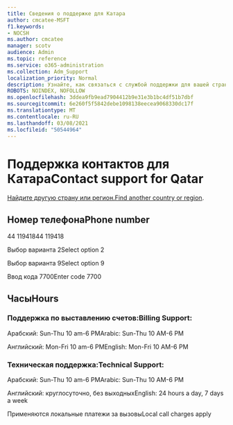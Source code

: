 ```yaml
---
title: Сведения о поддержке для Катара
author: cmcatee-MSFT
f1.keywords:
- NOCSH
ms.author: cmcatee
manager: scotv
audience: Admin
ms.topic: reference
ms.service: o365-administration
ms.collection: Adm_Support
localization_priority: Normal
description: Узнайте, как связаться с службой поддержки для вашей страны или региона.
ROBOTS: NOINDEX, NOFOLLOW
ms.openlocfilehash: 3ddea9fb9ead7904412b9e31e3b1bc4df51b7dbf
ms.sourcegitcommit: 6e260f5f5842debe1098138eecea9068330dc17f
ms.translationtype: MT
ms.contentlocale: ru-RU
ms.lasthandoff: 03/08/2021
ms.locfileid: "50544964"
---
```

# <a name="contact-support-for-qatar"></a><span data-ttu-id="81d46-103">Поддержка контактов для Катара</span><span class="sxs-lookup"><span data-stu-id="81d46-103">Contact support for Qatar</span></span>

<span data-ttu-id="81d46-104">[Найдите другую страну или регион.](../contact-support-for-business-products.md)</span><span class="sxs-lookup"><span data-stu-id="81d46-104">[Find another country or region](../contact-support-for-business-products.md).</span></span>

## <a name="phone-number"></a><span data-ttu-id="81d46-105">Номер телефона</span><span class="sxs-lookup"><span data-stu-id="81d46-105">Phone number</span></span>
<span data-ttu-id="81d46-106">44 119418</span><span class="sxs-lookup"><span data-stu-id="81d46-106">44 119418</span></span>

<span data-ttu-id="81d46-107">Выбор варианта 2</span><span class="sxs-lookup"><span data-stu-id="81d46-107">Select option 2</span></span>

<span data-ttu-id="81d46-108">Выбор варианта 9</span><span class="sxs-lookup"><span data-stu-id="81d46-108">Select option 9</span></span>

<span data-ttu-id="81d46-109">Ввод кода 7700</span><span class="sxs-lookup"><span data-stu-id="81d46-109">Enter code 7700</span></span>

## <a name="hours"></a><span data-ttu-id="81d46-110">Часы</span><span class="sxs-lookup"><span data-stu-id="81d46-110">Hours</span></span>
### <a name="billing-support"></a><span data-ttu-id="81d46-111">Поддержка по выставлению счетов:</span><span class="sxs-lookup"><span data-stu-id="81d46-111">Billing Support:</span></span>

<span data-ttu-id="81d46-112">Арабский: Sun-Thu 10 am-6 PM</span><span class="sxs-lookup"><span data-stu-id="81d46-112">Arabic: Sun-Thu 10 AM-6 PM</span></span>

<span data-ttu-id="81d46-113">Английский: Mon-Fri 10 am-6 PM</span><span class="sxs-lookup"><span data-stu-id="81d46-113">English: Mon-Fri 10 AM-6 PM</span></span>

### <a name="technical-support"></a><span data-ttu-id="81d46-114">Техническая поддержка:</span><span class="sxs-lookup"><span data-stu-id="81d46-114">Technical Support:</span></span>

<span data-ttu-id="81d46-115">Арабский: Sun-Thu 10 am-6 PM</span><span class="sxs-lookup"><span data-stu-id="81d46-115">Arabic: Sun-Thu 10 AM-6 PM</span></span>

<span data-ttu-id="81d46-116">Английский: круглосуточно, без выходных</span><span class="sxs-lookup"><span data-stu-id="81d46-116">English: 24 hours a day, 7 days a week</span></span>

<span data-ttu-id="81d46-117">Применяются локальные платежи за вызовы</span><span class="sxs-lookup"><span data-stu-id="81d46-117">Local call charges apply</span></span>
